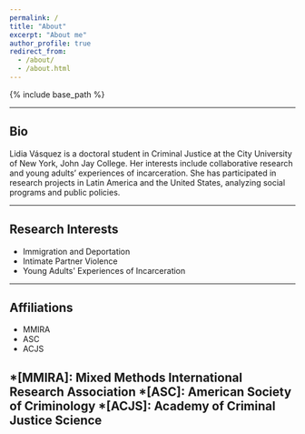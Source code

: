 ```yaml
---
permalink: /
title: "About"
excerpt: "About me"
author_profile: true
redirect_from: 
  - /about/
  - /about.html
---
```

{% include base_path %}

<!--
Through curiosity-driven research, I add value to multidisciplinary teams with my experience in collaborative research on Data Analytics, Systems Reliability, Deep Learning, Simulation, and Quantum Information Science 

## Professional Goals
I strive to add value through curiosity-driven research efforts. I thrive when facing challenging objectives with ample learning opportunities, and in environments that fosters collaboration and celebrates diversity of ideas. I enjoy work that allows me to code the day away, develop algorithms, and explore innovative ideas. I am passionate about adapting information science concepts in an existing domain to different fields, innovating in perspectives.
-->
------

## Bio


Lidia Vásquez is a doctoral student in Criminal Justice at the City University of New York, John Jay College. Her interests include collaborative research and young adults’ experiences of incarceration. She has participated in research projects in Latin America and the United States, analyzing social programs and public policies.

<!--
### Short Version
### Long Version

Mr. Azucena is a Ph.D. student in the Industrial Engineering Department at the University of Arkansas. In 2014, he received a B.S. degree in Business Engineering from ESEN, Santa Tecla, El Salvador. His research interests include Network Reliability, Deep Learning, and Deep Reinforcement Learning.
-->

------

## Research Interests
- Immigration and Deportation
- Intimate Partner Violence
- Young Adults' Experiences of Incarceration

------

## Affiliations
- MMIRA
- ASC
- ACJS

*[MMIRA]: Mixed Methods International Research Association
*[ASC]: American Society of Criminology
*[ACJS]: Academy of Criminal Justice Science
------

<!--
## Personal Life

Lidia Vasquez is my wifey and I'm grateful for having her in my life

------
-->
